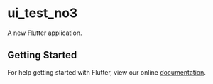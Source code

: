 # ui_test_no3

A new Flutter application.

## Getting Started

For help getting started with Flutter, view our online
[documentation](https://flutter.io/).
